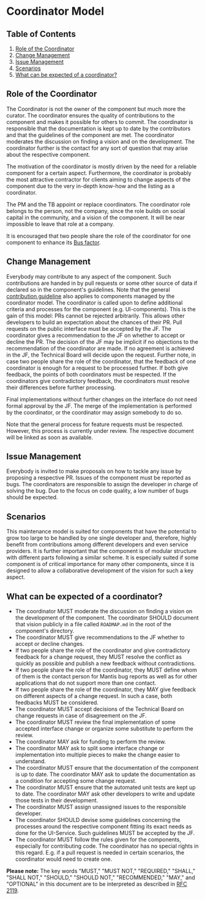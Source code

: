# Coordinator Model

## Table of Contents

1. [Role of the Coordinator](#role-of-a-coordinator)
2. [Change Management](#change-management)
3. [Issue Management](#issue-management)
4. [Scenarios](#scenarios)
5. [What can be expected of a coordinator?](#expectations)

## Role of the Coordinator

The Coordinator is not the owner of the component but much more the curator. The coordinator ensures the quality of contributions to the component and makes it possible for others to commit. The coordinator is responsible that the documentation is kept up to date by the contributors and that the guidelines of the component are met. The coordinator moderates the discussion on finding a vision and on the development. The coordinator further is the contact for any sort of question that may arise about the respective component.

The motivation of the coordinator is mostly driven by the need for a reliable component for a certain aspect. Furthermore, the coordinator is probably the most attractive contractor for clients aiming to change aspects of the component due to the very in-depth know-how and the listing as a coordinator.

The PM and the TB appoint or replace coordinators. The coordinator role belongs to the person, not the company, since the role builds on social capital in the community, and a vision of the component. It will be near impossible to leave that role at a company.

It is encouraged that two people share the role of the coordinator for one component to enhance its [Bus factor](https://en.wikipedia.org/wiki/Bus_factor).

## Change Management

Everybody may contribute to any aspect of the component. Such contributions are handed in by pull requests or some other source of data if declared so in the component's guidelines. Note that the general [contribution guideline](https://github.com/ILIAS-eLearning/ILIAS/blob/release_5-3/docs/documentation/contributing.md) also applies to components managed by the coordinator model. The coordinator is called upon to define additional criteria and processes for the component (e.g. UI-components). This is the gain of this model: PRs cannot be rejected arbitrarily. This allows other developers to build an expectation about the chances of their PR. Pull requests on the public interface must be accepted by the JF. The coordinator gives a recommendation to the JF on whether to accept or decline the PR. The decision of the JF may be implicit if no objections to the recommendation of the coordinator are made. If no agreement is achieved in the JF, the Technical Board will decide upon the request. Further note, in case two people share the role of the coordinator, that the feedback of one coordinator is enough for a request to be processed further. If both give feedback, the points of both coordinators must be respected. If the coordinators give contradictory feedback, the coordinators must resolve their differences before further processing.

Final implementations without further changes on the interface do not need formal approval by the JF. The merge of the implementation is performed by the coordinator, or the coordinator may assign somebody to do so.

Note that the general process for feature requests must be respected. However, this process is currently under review. The respective document will be linked as soon as available.

## Issue Management

Everybody is invited to make proposals on how to tackle any issue by proposing a respective PR. Issues of the component must be reported as bugs. The coordinators are responsible to assign the developer in charge of solving the bug. Due to the focus on code quality, a low number of bugs should be expected.

## Scenarios

This maintenance model is suited for components that have the potential to grow too large to be handled by one single developer and, therefore, highly benefit from contributions among different developers and even service providers. It is further important that the component is of modular structure with different parts following a similar scheme. It is especially suited if some component is of critical importance for many other components, since it is designed to allow a collaborative development of the vision for such a key aspect.

## What can be expected of a coordinator?

- The coordinator MUST moderate the discussion on finding a vision on the development of the component. The coordinator SHOULD document that vision publicly in a file called `ROADMAP.md` in the root of the component's directory.
- The coordinator MUST give recommendations to the JF whether to accept or decline changes.
- If two people share the role of the coordinator and give contradictory feedback for a change request, they MUST resolve the conflict as quickly as possible and publish a new feedback without contradictions.
- If two people share the role of the coordinator, they MUST define whom of them is the contact person for Mantis bug reports as well as for other applications that do not support more than one contact.
- If two people share the role of the coordinator, they MAY give feedback on different aspects of a change request. In such a case, both feedbacks MUST be considered.
- The coordinator MUST accept decisions of the Technical Board on change requests in case of disagreement on the JF.
- The coordinator MUST review the final implementation of some accepted interface change or organize some substitute to perform the review.
- The coordinator MAY ask for funding to perform the review.
- The coordinator MAY ask to split some interface change or implementation into multiple pieces to make the change easier to understand.
- The coordinator MUST ensure that the documentation of the component is up to date. The coordinator MAY ask to update the documentation as a condition for accepting some change request.
- The coordinator MUST ensure that the automated unit tests are kept up to date. The coordinator MAY ask other developers to write and update those tests in their development.
- The coordinator MUST assign unassigned issues to the responsible developer.
- The coordinator SHOULD devise some guidelines concerning the processes around the respective component fitting its exact needs as done for the UI-Service. Such guidelines MUST be accepted by the JF.
- The coordinator MUST follow the rules given for the components, especially for contributing code. The coordinator has no special rights in this regard. E.g. if a pull request is needed in certain scenarios, the coordinator would need to create one.

**Please note:** The key words "MUST," "MUST NOT," "REQUIRED," "SHALL," "SHALL NOT," "SHOULD," "SHOULD NOT," "RECOMMENDED," "MAY," and "OPTIONAL" in this document are to be interpreted as described in [RFC 2119](https://www.ietf.org/rfc/rfc2119.txt).
